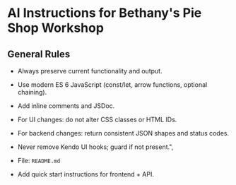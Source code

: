 # AI Instructions for Bethany's Pie Shop Workshop

## General Rules
- Always preserve current functionality and output.
- Use modern ES 6 JavaScript (const/let, arrow functions, optional chaining).
- Add inline comments and JSDoc.
- For UI changes: do not alter CSS classes or HTML IDs.
- For backend changes: return consistent JSON shapes and status codes.
- Never remove Kendo UI hooks; guard if not present.",

- File: `README.md`
- Add quick start instructions for frontend + API.

